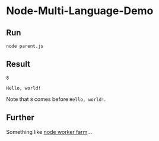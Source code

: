 # Node-Multi-Language-Demo

## Run
```shell
node parent.js
```

## Result
```shell
8

Hello, world!
```
Note that `8` comes before `Hello, world!`.

## Further 
Something like [node worker farm](https://github.com/rvagg/node-worker-farm)...
